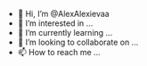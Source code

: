 - 👋 Hi, I’m @AlexAlexievaa
- 👀 I’m interested in ...
- 🌱 I’m currently learning ...
- 💞️ I’m looking to collaborate on ...
- 📫 How to reach me ...

<!---
AlexAlexievaa/AlexAlexievaa is a ✨ special ✨ repository because its `README.md` (this file) appears on your GitHub profile.
You can click the Preview link to take a look at your changes.
--->
